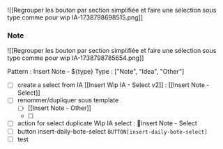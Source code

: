 ![[Regrouper les bouton par section simplifiée et faire une sélection sous type comme pour wip IA-1738798698515.png]]

### Note

![[Regrouper les bouton par section simplifiée et faire une sélection sous type comme pour wip IA-1738798785654.png]]

Pattern :  Insert Note - ${type}
Type :  ["Note", "Idea", "Other"]

- [ ] create a select from IA [[Insert Wip IA - Select v2]]  :  [[Insert Note - Select]]
- [ ] renommer/dupliquer sous template
	- [ ] [[Insert Note - Other]]
	- [ ] 
- [ ] action for select duplicate Wip IA select  : 📝Insert Note - Select 
- [ ] button  insert-daily-bote-select   `BUTTON[insert-daily-bote-select]`
- [ ] test 